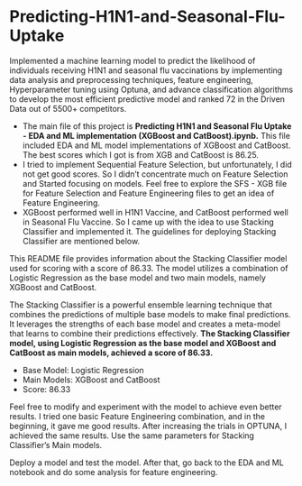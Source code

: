 # Predicting-H1N1-and-Seasonal-Flu-Uptake
Implemented a machine learning model to predict the likelihood of individuals receiving H1N1 and seasonal flu vaccinations by implementing data analysis and preprocessing techniques, feature engineering, Hyperparameter tuning using Optuna, and advance classification algorithms to develop the most efficient predictive model and ranked 72 in the Driven Data out of 5500+ competitors. 

- The main file of this project is **Predicting H1N1 and Seasonal Flu Uptake - EDA and ML implementation (XGBoost and CatBoost).ipynb.** This file included EDA and ML model implementations of XGBoost and CatBoost. The best scores which I got is from XGB and CatBoost is 86.25.
- I tried to implement Sequential Feature Selection, but unfortunately, I did not get good scores. So I didn’t concentrate much on Feature Selection and Started focusing on models. Feel free to explore the SFS - XGB file for Feature Selection and Feature Engineering files to get an idea of Feature Engineering.
- XGBoost performed well in H1N1 Vaccine, and CatBoost performed well in Seasonal Flu Vaccine. So I came up with the idea to use Stacking Classifier and implemented it. The guidelines for deploying Stacking Classifier are mentioned below.

This README file provides information about the Stacking Classifier model used for scoring with a score of 86.33. The model utilizes a combination of Logistic Regression as the base model and two main models, namely XGBoost and CatBoost.

The Stacking Classifier is a powerful ensemble learning technique that combines the predictions of multiple base models to make final predictions. It leverages the strengths of each base model and creates a meta-model that learns to combine their predictions effectively. **The Stacking Classifier model, using Logistic Regression as the base model and XGBoost and CatBoost as main models, achieved a score of 86.33.**

- Base Model: Logistic Regression
- Main Models: XGBoost and CatBoost
- Score: 86.33

Feel free to modify and experiment with the model to achieve even better results. I tried one basic Feature Engineering combination, and in the beginning, it gave me good results. After increasing the trials in OPTUNA, I achieved the same results. Use the same parameters for Stacking Classifier’s Main models.

Deploy a model and test the model. After that, go back to the EDA and ML notebook and do some analysis for feature engineering.


